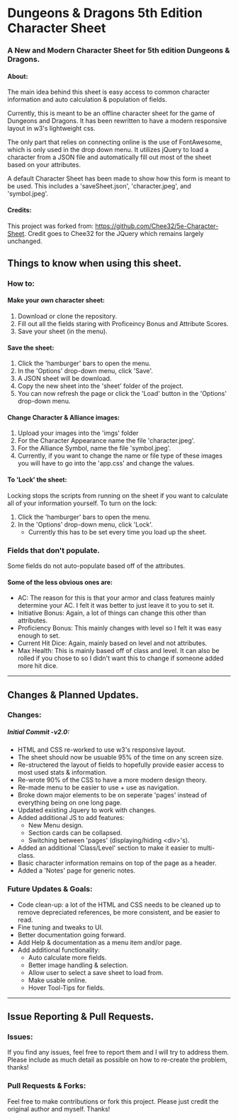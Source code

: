 # Dungeons & Dragons 5th Edition Character Sheet
### A New and Modern Character Sheet for 5th edition Dungeons & Dragons.
#### About:
The main idea behind this sheet is easy access to common character information and auto calculation & population of fields.

Currently, this is meant to be an offline character sheet for the game of Dungeons and Dragons. It has been rewritten to have a modern responsive layout in w3's lightweight css.

The only part that relies on connecting online is the use of FontAwesome, which is only used in the drop down menu. It utilizes jQuery to load a character from a JSON file and automatically fill out most of the sheet based on your attributes. 

A default Character Sheet has been made to show how this form is meant to be used.  This includes a 'saveSheet.json', 'character.jpeg', and 'symbol.jpeg'. 

#### Credits:
This project was forked from: https://github.com/Chee32/5e-Character-Sheet. Credit goes to Chee32 for the JQuery which remains largely unchanged.

## Things to know when using this sheet.
### How to:
#### Make your own character sheet: 
1. Download or clone the repository.
2. Fill out all the fields staring with Proficeincy Bonus and Attribute Scores.
3. Save your sheet (in the menu).

#### Save the sheet:
1. Click the 'hamburger' bars to open the menu.
2. In the 'Options' drop-down menu, click 'Save'.
3. A JSON sheet will be download.
4. Copy the new sheet into the 'sheet' folder of the project.
5. You can now refresh the page or click the 'Load' button in the 'Options' drop-down menu.

#### Change Character & Alliance images:
1. Upload your images into the 'imgs' folder
2. For the Character Appearance name the file 'character.jpeg'.
3. For the Alliance Symbol, name the file 'symbol.jpeg'.
4. Currently, if you want to change the name or file type of these images you will have to go into the 'app.css' and change the values.

#### To 'Lock' the sheet:
Locking stops the scripts from running on the sheet if you want to calculate all of your information yourself.
To turn on the lock:
1. Click the 'hamburger' bars to open the menu.
2. In the 'Options' drop-down menu, click 'Lock'.
    - Currently this has to be set every time you load up the sheet.

### Fields that don't populate.
Some fields do not auto-populate based off of the attributes. 
#### Some of the less obvious ones are:
- AC: The reason for this is that your armor and class features mainly determine your AC. I felt it was better to just leave it to you to set it.
- Initiative Bonus: Again, a lot of things can change this other than attributes.
- Proficiency Bonus: This mainly changes with level so I felt it was easy enough to set.
- Current Hit Dice: Again, mainly based on level and not attributes.
- Max Health: This is mainly based off of class and level. It can also be rolled if you chose to so I didn't want this to change if someone added more hit dice.

---

## Changes & Planned Updates.
### Changes:
##### Initial Commit -v2.0:
- HTML and CSS re-worked to use w3's responsive layout.
- The sheet should now be usuable 95% of the time on any screen size.
- Re-structered the layout of fields to hopefully provide easier access to most used stats & information.
- Re-wrote 90% of the CSS to have a more modern design theory.
- Re-made menu to be easier to use + use as navigation.
- Broke down major elements to be on seperate 'pages' instead of everything being on one long page.
- Updated existing Jquery to work with changes.
- Added additional JS to add features:
    - New Menu design.
    - Section cards can be collapsed.
    - Switching between 'pages' (displaying/hiding \<div>'s).
- Added an additional 'Class/Level' section to make it easier to multi-class.
- Basic character information remains on top of the page as a header.
- Added a 'Notes' page for generic notes.

### Future Updates & Goals:
- Code clean-up: a lot of the HTML and CSS needs to be cleaned up to remove depreciated references, be more consistent, and be easier to read.
- Fine tuning and tweaks to UI.
- Better documentation going forward.
- Add Help & documentation as a menu item and/or page.
- Add additional functionality:
    - Auto calculate more fields.
    - Better image handling & selection.
    - Allow user to select a save sheet to load from.
    - Make usable online.
    - Hover Tool-Tips for fields.

---

## Issue Reporting & Pull Requests.
### Issues:
If you find any issues, feel free to report them and I will try to address them. Please include as much detail as possible on how to re-create the problem, thanks!

### Pull Requests & Forks:
Feel free to make contributions or fork this project. Please just credit the original author and myself. Thanks!